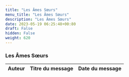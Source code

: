 ```yaml
---
title: "Les Âmes Sœurs"
menu_title: "Les Âmes Sœurs"
description: "Les Âmes Sœurs"
date: 2023-05-19 06:25:48+00:80
draft: False
hidden: False
weight: 620
---
```

### Les Âmes Sœurs


**Auteur** | **Titre du message** | **Date du message**  
---|---|---
